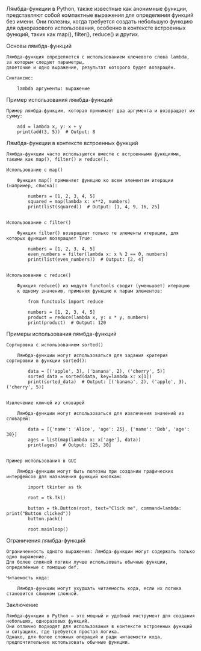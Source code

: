 

Лямбда-функции в Python, также известные как анонимные функции, представляют собой компактные выражения
для определения функций без имени. Они полезны, когда требуется создать небольшую функцию 
для одноразового использования, особенно в контексте встроенных функций, таких как map(), filter(), reduce() и других.


Основы лямбда-функций

    Лямбда-функция определяется с использованием ключевого слова lambda, за которым следуют параметры,
    двоеточие и одно выражение, результат которого будет возвращён.

    Синтаксис:
     
        lambda аргументы: выражение


Пример использования лямбда-функций

    Пример лямбда-функции, которая принимает два аргумента и возвращает их сумму:
        
        add = lambda x, y: x + y
        print(add(3, 5))  # Output: 8


Лямбда-функции в контексте встроенных функций

    Лямбда-функции часто используются вместе с встроенными функциями, такими как map(), filter() и reduce().
    
    Использование с map()

        Функция map() применяет функцию ко всем элементам итерации (например, списка):

            numbers = [1, 2, 3, 4, 5]
            squared = map(lambda x: x**2, numbers)
            print(list(squared))  # Output: [1, 4, 9, 16, 25]


    Использование с filter()

        Функция filter() возвращает только те элементы итерации, для которых функция возвращает True:

            numbers = [1, 2, 3, 4, 5]
            even_numbers = filter(lambda x: x % 2 == 0, numbers)
            print(list(even_numbers))  # Output: [2, 4]


    Использование с reduce()
    
        Функция reduce() из модуля functools сводит (уменьшает) итерацию 
        к одному значению, применяя функцию к парам элементов:
    
            from functools import reduce
            
            numbers = [1, 2, 3, 4, 5]
            product = reduce(lambda x, y: x * y, numbers)
            print(product)  # Output: 120


Примеры использования лямбда-функций

    Сортировка с использованием sorted()

        Лямбда-функции могут использоваться для задания критерия сортировки в функции sorted():

            data = [('apple', 3), ('banana', 2), ('cherry', 5)]
            sorted_data = sorted(data, key=lambda x: x[1])
            print(sorted_data)  # Output: [('banana', 2), ('apple', 3), ('cherry', 5)]


    Извлечение ключей из словарей
    
        Лямбда-функции могут использоваться для извлечения значений из словарей:
        
            data = [{'name': 'Alice', 'age': 25}, {'name': 'Bob', 'age': 30}]
            ages = list(map(lambda x: x['age'], data))
            print(ages)  # Output: [25, 30]
        

    Пример использования в GUI
    
        Лямбда-функции могут быть полезны при создании графических интерфейсов для назначения функций кнопкам:
    
            import tkinter as tk
            
            root = tk.Tk()
            
            button = tk.Button(root, text="Click me", command=lambda: print("Button clicked"))
            button.pack()
            
            root.mainloop()


Ограничения лямбда-функций

    Ограниченность одного выражения: Лямбда-функции могут содержать только одно выражение.
    Для более сложной логики лучше использовать обычные функции, определённые с помощью def.
    
    Читаемость кода: 

        Лямбда-функции могут ухудшать читаемость кода, если их логика становится слишком сложной.



Заключение

    Лямбда-функции в Python — это мощный и удобный инструмент для создания небольших, одноразовых функций.
    Они отлично подходят для использования в контексте встроенных функций и ситуациях, где требуется простая логика.
    Однако, для более сложных операций и ради читаемости кода, предпочтительнее использовать обычные функции.
